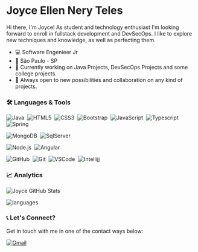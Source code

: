 # Joyce Ellen Nery Teles
Hi there, I'm Joyce! As student and technology enthusiast I'm looking forward to enroll in fullstack development and DevSecOps. I like to explore new techniques and knowledge, as well as perfecting them. 

- :computer: Software Engenieer Jr
- :city_sunset: São Paulo - SP
- 🔭 Currently working on Java Projects, DevSecOps Projects and some college projects.
- 👯 Always open to new possibilities and collaboration on any kind of projects.

### 🛠 Languages & Tools
![Java](https://img.shields.io/badge/Java-ED8B00?style=for-the-badge&logo=java&logoColor=white)&nbsp;
![HTML5](https://img.shields.io/badge/HTML-239120?style=for-the-badge&logo=html5&logoColor=white)&nbsp;
![CSS3](https://img.shields.io/badge/CSS-239120?&style=for-the-badge&logo=css3&logoColor=white)&nbsp;
![Bootstrap](https://img.shields.io/badge/Bootstrap-563D7C?style=for-the-badge&logo=bootstrap&logoColor=white)&nbsp;
![JavaScript](https://img.shields.io/badge/JavaScript-323330?style=for-the-badge&logo=javascript&logoColor=F7DF1E)&nbsp;
![Typescript](https://img.shields.io/badge/TypeScript-007ACC?style=for-the-badge&logo=typescript&logoColor=white)&nbsp;
![Spring](https://img.shields.io/badge/Spring-6DB33F?style=for-the-badge&logo=spring&logoColor=white)&nbsp;


![MongoDB](https://img.shields.io/badge/MongoDB-4EA94B?style=for-the-badge&logo=mongodb&logoColor=white)&nbsp;
![SqlServer](https://img.shields.io/badge/Microsoft_SQL_Server-CC2927?style=for-the-badge&logo=microsoft-sql-server&logoColor=white)&nbsp;

![Node.js](https://img.shields.io/badge/Node.js-43853D?style=for-the-badge&logo=node.js&logoColor=white)&nbsp;
![Angular](https://img.shields.io/badge/Angular-DD0031?style=for-the-badge&logo=angular&logoColor=white)&nbsp;

![GitHub](https://img.shields.io/badge/GitHub-100000?style=for-the-badge&logo=github&logoColor=white)&nbsp;
![Git](https://img.shields.io/badge/-Git-FFFFFF?style=for-the-badge&logo=git&logoColor=ff0000)&nbsp;
![VSCode](https://img.shields.io/badge/-VSCode-042F3C?style=for-the-badge&logo=Visual%20Studio%20Code&logoColor=00B2EB)&nbsp;
![Intellijj](https://img.shields.io/badge/-Intellij-FFFF00?style=for-the-badge&logo=Jetbrains&logoColor=black)&nbsp;


### 📈 Analytics
![Joyce GitHub Stats](https://github-readme-stats.vercel.app/api?username=JoyceEllenNeryTeles&show_icons=true&theme=radical)

![languages](https://github-readme-stats.vercel.app/api/top-langs/?username=JoyceEllenNeryTeles&hide=scss&layout=compact&theme=radical)

### 📞 Let's Connect?
Get in touch with me in one of the contact ways below:

[![Gmail](https://img.shields.io/badge/-Gmail-EA4335?&logo=Gmail&logoColor=FFFFFF)](mailto:jellen792@gmail.com)&nbsp;
